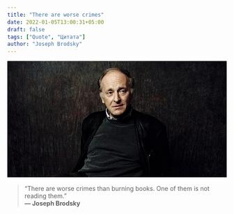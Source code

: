```yaml
---
title: "There are worse crimes"
date: 2022-01-05T13:00:31+05:00
draft: false
tags: ["Quote", "Цитата"]
author: "Joseph Brodsky"
---
```


![Brodsky](image.jpg)

> “There are worse crimes than burning books. One of them is not reading them.”  
> **&mdash; Joseph Brodsky**